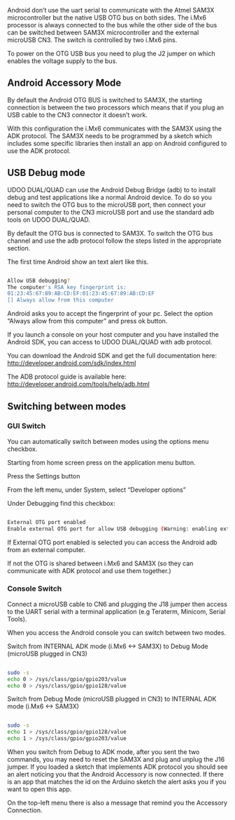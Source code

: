 Android don’t use the uart serial to communicate with the Atmel SAM3X microcontroller but the native USB OTG bus on both sides. The i.Mx6 processor is always connected to the bus while the other side of the bus can be switched between SAM3X microcontroller and the external microUSB CN3. The switch is controlled by two i.Mx6 pins.

To power on the OTG USB bus you need to plug the J2 jumper on which enables the voltage supply to the bus.

## Android Accessory Mode

By default the Android OTG BUS is switched to SAM3X, the starting connection is between the two processors which means that if you plug an USB cable to the CN3 connector it doesn’t work.

With this configuration the i.Mx6 communicates with the SAM3X using the ADK protocol. The SAM3X needs to be programmed by a sketch which includes some specific libraries then install an app on Android configured to use the ADK protocol.

## USB Debug mode

UDOO DUAL/QUAD can use the Android Debug Bridge (adb) to to install debug and test applications like a normal Android device. To do so you need to switch the OTG bus to the microUSB port, then connect your personal computer to the CN3 microUSB port and use the standard adb tools on UDOO DUAL/QUAD.

By default the OTG bus is connected to SAM3X. To switch the OTG bus channel and use the adb protocol follow the steps listed in the appropriate section.

The first time Android show an text alert like this.

```bash

Allow USB debugging? 
The computer's RSA key fingerprint is:
01:23:45:67:89:AB:CD:EF:01:23:45:67:89:AB:CD:EF
[] Always allow from this computer

```

Android asks you to accept the fingerprint of your pc. Select the option “Always allow from this computer” and press ok button.

If you launch a console on your host computer and you have installed the Android SDK, you can access to UDOO DUAL/QUAD with adb protocol.

You can download the Android SDK and get the full documentation here: http://developer.android.com/sdk/index.html

The ADB protocol guide is available here: http://developer.android.com/tools/help/adb.html

## Switching between modes

### GUI Switch

You can automatically switch between modes using the options menu checkbox.

Starting from home screen press on the application menu button.

Press the Settings button

From the left menu, under System, select “Developer options”

Under Debugging find this checkbox:

```bash

External OTG port enabled
Enable external OTG port for allow USB debugging (Warning: enabling external OTG port will disconnect internal communication with Arduino)

```

If External OTG port enabled is selected you can access the Android adb from an external computer.

If not the OTG is shared between i.Mx6 and SAM3X (so they can communicate with ADK protocol and use them together.)

### Console Switch

Connect a microUSB cable to CN6 and plugging the J18 jumper then access to the UART serial with a terminal application (e.g Teraterm, Minicom, Serial Tools).

When you access the Android console you can switch between two modes.

Switch from INTERNAL ADK mode (i.Mx6 <-> SAM3X) to Debug Mode (microUSB plugged in CN3)


```bash

sudo -s
echo 0 > /sys/class/gpio/gpio203/value  
echo 0 > /sys/class/gpio/gpio128/value

```

Switch from Debug Mode (microUSB plugged in CN3) to INTERNAL ADK mode (i.Mx6 <-> SAM3X)

```bash

sudo -s
echo 1 > /sys/class/gpio/gpio128/value  
echo 1 > /sys/class/gpio/gpio203/value

```

When you switch from Debug to ADK mode, after you sent the two commands, you may need to reset the SAM3X and plug and unplug the J16 jumper. If you loaded a sketch that implements ADK protocol you should see an alert noticing you that the Android Accessory is now connected. If there is an app that matches the id on the Arduino sketch the alert asks you if you want to open this app.

On the top-left menu there is also a message that remind you the Accessory Connection.









